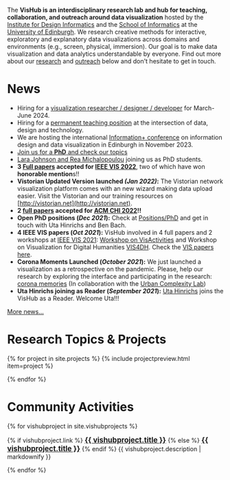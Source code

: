 The **VisHub is an interdisciplinary research lab and hub for teaching, collaboration, and outreach around data visualization** hosted by the [Institute for Design Informatics](https://www.designinformatics.org/) and the [School of Informatics](https://www.ed.ac.uk/informatics) at the [University of Edinburgh](https://www.ed.ac.uk). We research creative methods for interactive, exploratory and explanatory data visualizations across domains and environments (e.g., screen, physical, immersion). Our goal is to make data visualization and data analytics understandable by everyone. Find out more about our [research](#projects) and [outreach](#community-activities) below and don't hesitate to get in touch.

# News

- Hiring for a [visualization researcher / designer / developer](jobs/visres2024) for March-June 2024.
- Hiring for a [permanent teaching position](https://elxw.fa.em3.oraclecloud.com/hcmUI/CandidateExperience/en/sites/CX_1001/job/8990) at the intersection of data, design and technology.
- We are hosting the international [Information+ conference](https://informationplusconference.com/) on information design and data visualization in Edinburgh in November 2023.
- [Join us for a **PhD** and check our topics](jobs/index.html)
- [Lara Johnson and Rea Michalopoulou](people.html) joining us as PhD students.
- **3 [Full papers](publications.html) accepted for [IEEE VIS 2022](http://ieeevis.org/year/2022/welcome)**, two of which have won **honorable mention**s!!
- **Vistorian Updated Version launched _(Jan 2022)_:** The Vistorian network visualization platform comes with an new wizard making data upload easier. Visit the Vistorian and our training resources on [http://vistorian.net](http://vistorian.net).
- **2 [full papers](publications.html) accepted for [ACM CHI 2022](https://chi2022.acm.org)!!**
- **Open PhD positions (_Dec 2021_):** Check at [Positions/PhD](https://visactivities.github.io/jobs) and get in touch with Uta Hinrichs and Ben Bach.
- **4 IEEE VIS papers (_Oct 2021_):** VisHub involved in 4 full papers and 2 workshops at [IEEE VIS 2021](http://ieeevis.org): [Workshop on VisActivities](https://visactivities.github.io) and Workshop on Visualization for Digital Humanities [VIS4DH](http://www.vis4dh.org/). Check the [VIS papers here](publications.html).
- **Corona Moments Launched (_October 2021_):** We just launched a visualization as a retrospective on the pandemic. Please, help our research by exploring the interface and participating in the research: [corona memories](https://uclab.fh-potsdam.de/coronamemories) (In collaboration with the [Urban Complexity Lab](https://uclab.fh-potsdam.de/))
- **Uta Hinrichs joining as Reader (_September 2021_):** [Uta Hinrichs](http://www.utahinrichs.de) joins the VisHub as a Reader. Welcome Uta!!!

[More news...](news.html)

<!-- to make the nav link work -->

<h1 id="projects">Research Topics & Projects</h1>

{% for project in site.projects %}
{% include projectpreview.html item=project %}

<!--   <h3><a href="{{project.url }}">{{ project.title }}</a></h3>
  <p>{{ project.description | markdownify }}</p> -->

{% endfor %}

<h1 id="community-activities">Community Activities</h1>

{% for vishubproject in site.vishubprojects %}

<p>
  {% if vishubproject.link %}
  <a href="{{vishubproject.link }}" style="font-size:1.2em; font-weight:bold;">{{ vishubproject.title }}</a>
  {% else %}
  <a href="{{vishubproject.url }}" style="font-size:1.2em; font-weight:bold;">{{ vishubproject.title }}</a>  
  {% endif %}
  {{ vishubproject.description | markdownify }}
</p>
{% endfor %}
